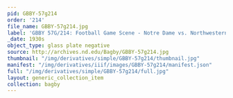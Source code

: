 ```yaml
---
pid: GBBY-57g214
order: '214'
file_name: GBBY-57g214.jpg
label: 'GBBY 57G/214: Football Game Scene - Notre Dame vs. Northwestern - c1930s'
_date: 1930s
object_type: glass plate negative
source: http://archives.nd.edu/Bagby/GBBY-57g214.jpg
thumbnail: "/img/derivatives/simple/GBBY-57g214/thumbnail.jpg"
manifest: "/img/derivatives/iiif/images/GBBY-57g214/manifest.json"
full: "/img/derivatives/simple/GBBY-57g214/full.jpg"
layout: generic_collection_item
collection: bagby
---
```

